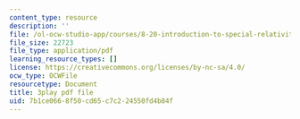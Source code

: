 ```yaml
---
content_type: resource
description: ''
file: /ol-ocw-studio-app/courses/8-20-introduction-to-special-relativity-january-iap-2021/7b1ce0668f50cd65c7c224550fd4b84f_Sa1DMeTf8U8.pdf
file_size: 22723
file_type: application/pdf
learning_resource_types: []
license: https://creativecommons.org/licenses/by-nc-sa/4.0/
ocw_type: OCWFile
resourcetype: Document
title: 3play pdf file
uid: 7b1ce066-8f50-cd65-c7c2-24550fd4b84f
---
```

